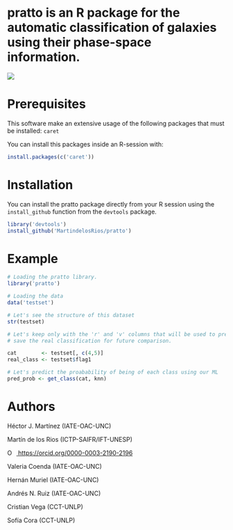 # pratto is an R package for the automatic classification of galaxies using their phase-space information.

![](https://github.com/Martindelosrios/pratto/blob/master/data/pratto.jpeg)

# Prerequisites

This software make an extensive usage of the following packages that must be installed: ```caret```

You can install this packages inside an R-session with:

```R
install.packages(c('caret'))
``` 

# Installation

You can install the pratto package directly from your R session using the ```install_github``` function from the ```devtools``` package.

``` R
library('devtools')
install_github('MartindelosRios/pratto')
```

# Example

``` R
# Loading the pratto library.
library('pratto')

# Loading the data
data('testset')

# Let's see the structure of this dataset
str(testset)

# Let's keep only with the 'r' and 'v' columns that will be used to predict, and
# save the real classification for future comparison.

cat        <- testset[, c(4,5)]
real_class <- testset$flag1

# Let's predict the proabability of being of each class using our ML
pred_prob <- get_class(cat, knn)
```

# Authors
Héctor J. Martínez (IATE-OAC-UNC)


Martín de los Rios (ICTP-SAIFR/IFT-UNESP) <div itemscope itemtype="https://schema.org/Person">
  <a itemprop="sameAs"  href="https://orcid.org/0000-0003-2190-2196" target="orcid.widget" rel="noopener noreferrer" style="vertical-align:top;">
    <img src="https://orcid.org/sites/default/files/images/orcid_16x16.png" style="width:1em;margin-right:.5em;" alt="ORCID iD icon">
    https://orcid.org/0000-0003-2190-2196</a></div>


Valeria Coenda (IATE-OAC-UNC)


Hernán Muriel (IATE-OAC-UNC)


Andrés N. Ruiz (IATE-OAC-UNC)


Cristian Vega (CCT-UNLP)


Sofía Cora (CCT-UNLP)


